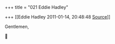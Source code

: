 +++
title = "021 Eddie Hadley"

+++
[[Eddie Hadley	2011-01-14, 20:48:48 [Source](https://groups.google.com/g/samskrita/c/0oGCp8epmvQ)]]



Gentlemen,



